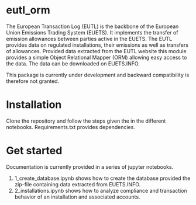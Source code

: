 # eutl_orm
The European Transaction Log (EUTL) is the backbone of the European Union Emissions Trading System (EUETS). 
It implements the transfer of emission allowances between parties active in the EUETS. The EUTL provides data on regulated 
installations, their emissions as well as transfers of allowances. Provided data 
extracted from the EUTL website this module provides a simple Object Relational Mapper (ORM) allowing easy access to the data. 
The data can be downloaded on EUETS.INFO.

This package is currently under development and backward compatibility is therefore not granted. 

# Installation 

Clone the repository and follow the steps given the in the different notebooks. Requirements.txt provides dependencies.

# Get started
Documentation is currently provided in a series of jupyter notebooks.

1. 1_create_database.ipynb shows how to create the database provided the zip-file containing data extracted from EUETS.INFO.
2. 2_installations.ipynb shows how to analyze compliance and transaction behavior of an installation and associated accounts.

